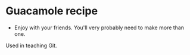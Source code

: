 # Guacamole recipe

- Enjoy with your friends. You'll very probably need to make more than one.

Used in teaching Git.
